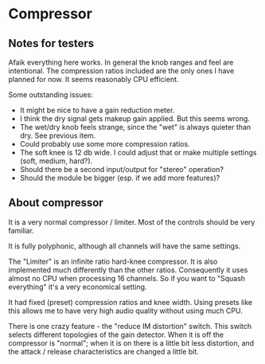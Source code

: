 # Compressor

## Notes for testers

Afaik everything here works. In general the knob ranges and feel are intentional. The compression ratios included are the only ones I have planned for now. It seems reasonably CPU efficient.

Some outstanding issues:

* It might be nice to have a gain reduction meter.
* I think the dry signal gets makeup gain applied. But this seems wrong.
* The wet/dry knob feels strange, since the "wet" is always quieter than dry. See previous item.
* Could probably use some more compression ratios.
* The soft knee is 12 db wide. I could adjust that or make multiple settings (soft, medium, hard?).
* Should there be a second input/output for "stereo" operation?
* Should the module be bigger (esp. if we add more features)?

## About compressor

It is a very normal compressor / limiter. Most of the controls should be very familiar.

It is fully polyphonic, although all channels will have the same settings.

The "Limiter" is an infinite ratio hard-knee compressor. It is also implemented much differently than the other ratios. Consequently it uses almost no CPU when processing 16 channels. So if you want to "Squash everything" it's a very economical setting.

It had fixed (preset) compression ratios and knee width. Using presets like this allows me to have very high audio quality without using much CPU.

There is one crazy feature - the "reduce IM distortion" switch. This switch selects different topologies of the gain detector. When it is off the compressor is "normal"; when it is on there is a little bit less distortion, and the attack / release characteristics are changed a little bit.
